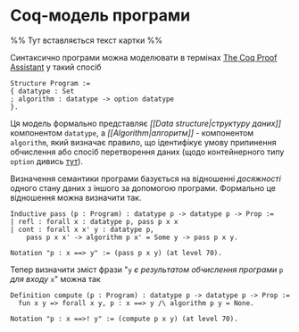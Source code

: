 # Coq-модель програми

%% Тут вставляється текст картки %%

Синтаксично програми можна моделювати в термінах [The Coq Proof Assistant](https://coq.inria.fr/) у такий спосіб
```coq
Structure Program :=
{ datatype : Set
; algorithm : datatype -> option datatype
}.
```
Ця модель формально представляє *[[Data structure|структуру даних]]* компонентом `datatype`, а *[[Algorithm|алгоритм]]* - компонентом `algorithm`, який визначає правило, що ідентифікує умову припинення обчислення або спосіб перетворення даних (щодо контейнерного типу `option` дивись [тут](https://coq.inria.fr/doc/V8.20.0/stdlib/Coq.Init.Datatypes.html)).

Визначення семантики програми базується на відношенні *досяжності* одного стану даних з іншого за допомогою програми. Формально це відношення можна визначити так.
```coq
Inductive pass (p : Program) : datatype p -> datatype p -> Prop :=
| refl : forall x : datatype p, pass p x x
| cont : forall x x' y : datatype p,
	pass p x x' -> algorithm p x' = Some y -> pass p x y.

Notation "p : x ==> y" := (pass p x y) (at level 70).
```
Тепер визначити зміст фрази "`y` *є результатом обчислення програми* `p` *для входу* `x`" можна так 
```coq
Definition compute (p : Program) : datatype p -> datatype p -> Prop :=
  fun x y => forall x y, p : x ==> y /\ algorithm p y = None.

Notation "p : x ==>! y" := (compute p x y) (at level 70).
```
